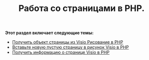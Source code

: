 ﻿---
title: Работа со страницами в PHP.
type: docs
weight: 80
url: /ru/java/working-with-pages-in-php/
---
**Этот раздел включает следующие темы:**

- [Получить объект страницы из Visio Рисование в PHP](/diagram/ru/java/get-a-page-object-from-visio-drawing-in-php/)
- [Вставьте новую пустую страницу в рисунок Visio в PHP](/diagram/ru/java/insert-a-new-blank-page-into-a-visio-drawing-in-php/)
- [Получить информацию о странице Visio в PHP](/diagram/ru/java/retrieve-visio-page-information-in-php/)
